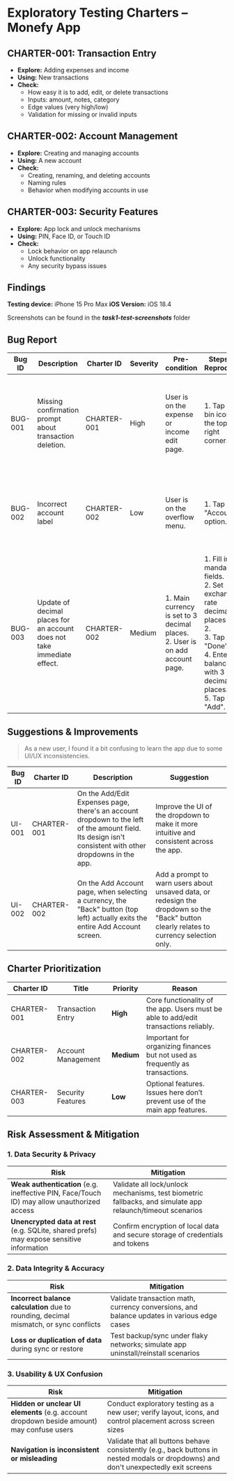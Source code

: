 ﻿# Exploratory Testing Charters – Monefy App

## CHARTER-001: Transaction Entry

- **Explore:** Adding expenses and income  
- **Using:** New transactions  
- **Check:**  
  - How easy it is to add, edit, or delete transactions  
  - Inputs: amount, notes, category  
  - Edge values (very high/low)  
  - Validation for missing or invalid inputs  


## CHARTER-002: Account Management

- **Explore:** Creating and managing accounts  
- **Using:** A new account  
- **Check:**  
  - Creating, renaming, and deleting accounts  
  - Naming rules  
  - Behavior when modifying accounts in use  


## CHARTER-003: Security Features

- **Explore:** App lock and unlock mechanisms  
- **Using:** PIN, Face ID, or Touch ID  
- **Check:**  
  - Lock behavior on app relaunch  
  - Unlock functionality  
  - Any security bypass issues  


## Findings
**Testing device:** iPhone 15 Pro Max
**iOS Version:** iOS 18.4

Screenshots can be found in the ***task1-test-screenshots*** folder

## Bug Report

| Bug ID   | Description | Charter ID   | Severity | Pre-condition                                                                 | Steps to Reproduce                                                                                          | Expected Result                                                   | Actual Result                                                                         | Comment                                                                                                      |
|----------|--------------|----------|--------------------------------------------------------------------------------|-------------------------------------------------------------------------------------------------------------|--------------------------------------------------------------------|----------------------------------------------------------------------------------------|--------------------------------------------------------------------------------------------------------------|--|
| BUG-001  | Missing confirmation prompt about transaction deletion. | CHARTER-001  | High     | User is on the expense or income edit page.                                   | 1. Tap the bin icon in the top-right corner.                                                                | App prompts the user for confirmation before deletion.            | The record is deleted immediately.                                                    | Users might accidentally delete the wrong record. Limited mobile display increases risk of data loss.        |
| BUG-002  | Incorrect account label | CHARTER-002  | Low      | User is on the overflow menu.                                                 | 1. Tap the "Accounts" option.                                                                                | A list of accounts is displayed with a correct header/title.      | An "Add" label is shown on the left but does nothing.                                 | Compared to other menus, the label should be meaningful and positioned consistently.                         |
| BUG-003  | Update of decimal places for an account does not take immediate effect. | CHARTER-002  | Medium   | 1. Main currency is set to 3 decimal places.  <br>2. User is on add account page. | 1. Fill in mandatory fields. <br>2. Set exchange rate decimal places to 2. <br>3. Tap "Done". <br>4. Enter a balance with 3 decimal places. <br>5. Tap "Add". | User should enter balance using 2 decimal places as configured.   | User can enter 3 decimal places, following main currency settings instead of local setting. | Changing decimal places in the account also affects the global currency setting. Should this be account-specific? |



## Suggestions & Improvements

> As a new user, I found it a bit confusing to learn the app due to some UI/UX inconsistencies.

| Bug ID  | Charter ID   | Description                                                                                                   | Suggestion                                                                                                              |
|---------|--------------|---------------------------------------------------------------------------------------------------------------|-------------------------------------------------------------------------------------------------------------------------|
| UI-001  | CHARTER-001  | On the Add/Edit Expenses page, there's an account dropdown to the left of the amount field. Its design isn't consistent with other dropdowns in the app. | Improve the UI of the dropdown to make it more intuitive and consistent across the app.                                |
| UI-002  | CHARTER-002  | On the Add Account page, when selecting a currency, the "Back" button (top left) actually exits the entire Add Account screen. | Add a prompt to warn users about unsaved data, or redesign the dropdown so the "Back" button clearly relates to currency selection only. |



## Charter Prioritization

| Charter ID   | Title              | Priority     | Reason                                                                                      |
|--------------|--------------------|--------------|---------------------------------------------------------------------------------------------|
| CHARTER-001  | Transaction Entry  | **High**   | Core functionality of the app. Users must be able to add/edit transactions reliably.       |
| CHARTER-002  | Account Management | **Medium** | Important for organizing finances but not used as frequently as transactions.              |
| CHARTER-003  | Security Features  | **Low**    | Optional features. Issues here don’t prevent use of the main app features.                 |


## Risk Assessment & Mitigation

### 1. Data Security & Privacy

| **Risk** | **Mitigation** |
|----------|----------------|
| **Weak authentication** (e.g. ineffective PIN, Face/Touch ID) may allow unauthorized access | Validate all lock/unlock mechanisms, test biometric fallbacks, and simulate app relaunch/timeout scenarios |
| **Unencrypted data at rest** (e.g. SQLite, shared prefs) may expose sensitive information | Confirm encryption of local data and secure storage of credentials and tokens |



### 2. Data Integrity & Accuracy

| **Risk** | **Mitigation** |
|----------|----------------|
| **Incorrect balance calculation** due to rounding, decimal mismatch, or sync conflicts | Validate transaction math, currency conversions, and balance updates in various edge cases |
| **Loss or duplication of data** during sync or restore | Test backup/sync under flaky networks; simulate app uninstall/reinstall scenarios |


### 3. Usability & UX Confusion

| **Risk** | **Mitigation** |
|----------|----------------|
| **Hidden or unclear UI elements** (e.g. account dropdown beside amount) may confuse users | Conduct exploratory testing as a new user; verify layout, icons, and control placement across screen sizes |
| **Navigation is inconsistent or misleading** | Validate that all buttons behave consistently (e.g., back buttons in nested modals or dropdowns) and don't unexpectedly exit screens |

